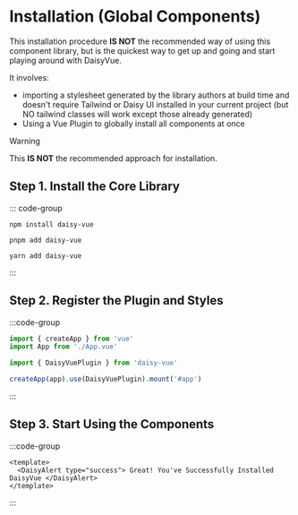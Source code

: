 # Installation (Global Components)

This installation procedure **IS NOT** the recommended way of using this component library, but is the quickest way to get up and going and start playing around with DaisyVue.

It involves:

- importing a stylesheet generated by the library authors at build time and doesn't require Tailwind or Daisy UI installed in your current project (but NO tailwind classes will work except those already generated)
- Using a Vue Plugin to globally install all components at once

> [!WARNING]
> This **IS NOT** the recommended approach for installation.

## Step 1. Install the Core Library

::: code-group

```npm
npm install daisy-vue
```

```pnpm
pnpm add daisy-vue
```

```yarn
yarn add daisy-vue
```

:::

## Step 2. Register the Plugin and Styles

:::code-group

```ts [src/main.ts]
import { createApp } from 'vue'
import App from './App.vue'

import { DaisyVuePlugin } from 'daisy-vue'

createApp(app).use(DaisyVuePlugin).mount('#app')
```

:::

## Step 3. Start Using the Components

:::code-group

```vue [App.vue]
<template>
  <DaisyAlert type="success"> Great! You've Successfully Installed DaisyVue </DaisyAlert>
</template>
```

:::
